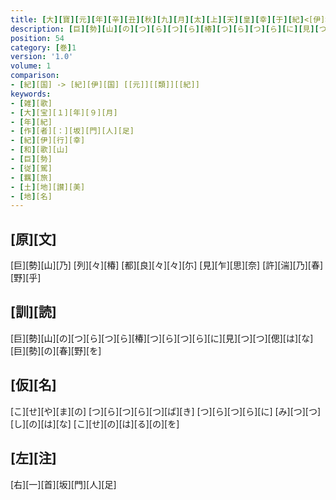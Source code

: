 ```yaml
---
title: [大][寶][元][年][辛][丑][秋][九][月][太][上][天][皇][幸][于][紀]<[伊]>[國][時][歌]
description: [巨][勢][山][の][つ][ら][つ][ら][椿][つ][ら][つ][ら][に][見][つ][つ][偲][は][な][巨][勢][の][春][野][を]
position: 54
category: [巻]1
version: '1.0'
volume: 1
comparison:
- [紀][国] -> [紀][伊][国] [[元]][[類]][[紀]]
keywords:
- [雑][歌]
- [大][宝][１][年][９][月]
- [年][紀]
- [作][者][：][坂][門][人][足]
- [紀][伊][行][幸]
- [和][歌][山]
- [巨][勢]
- [従][駕]
- [羈][旅]
- [土][地][讃][美]
- [地][名]
---
```


## [原][文]

[巨][勢][山][乃] [列][々][椿] [都][良][々][々][尓] [見][乍][思][奈] [許][湍][乃][春][野][乎]

## [訓][読]

[巨][勢][山][の][つ][ら][つ][ら][椿][つ][ら][つ][ら][に][見][つ][つ][偲][は][な][巨][勢][の][春][野][を]

## [仮][名]

[こ][せ][や][ま][の] [つ][ら][つ][ら][つ][ば][き] [つ][ら][つ][ら][に] [み][つ][つ][し][の][は][な] [こ][せ][の][は][る][の][を]

## [左][注]

[右][一][首][坂][門][人][足]
